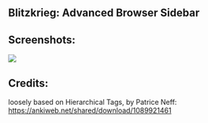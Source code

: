 ## Blitzkrieg: Advanced Browser Sidebar


## Screenshots:

<img src="https://github.com/lovac42/blitzkrieg/blob/master/screenshots/demo.gif?raw=true">  


## Credits:
loosely based on Hierarchical Tags, by Patrice Neff: https://ankiweb.net/shared/download/1089921461  
